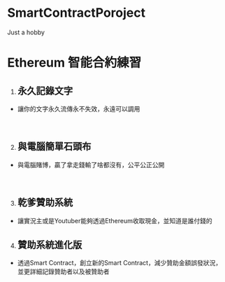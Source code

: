 # SmartContractPoroject
Just a hobby

# Ethereum 智能合約練習

1. ## 永久記錄文字
- 讓你的文字永久流傳永不失效，永遠可以調用
<br>

2. ## 與電腦簡單石頭布
- 與電腦賭博，贏了拿走錢輸了啥都沒有，公平公正公開

<br>

3. ## 乾爹贊助系統
- 讓實況主或是Youtuber能夠透過Ethereum收取現金，並知道是誰付錢的

4. ## 贊助系統進化版
- 透過Smart Contract，創立新的Smart Contract，減少贊助金額誤發狀況，並更詳細記錄贊助者以及被贊助者
